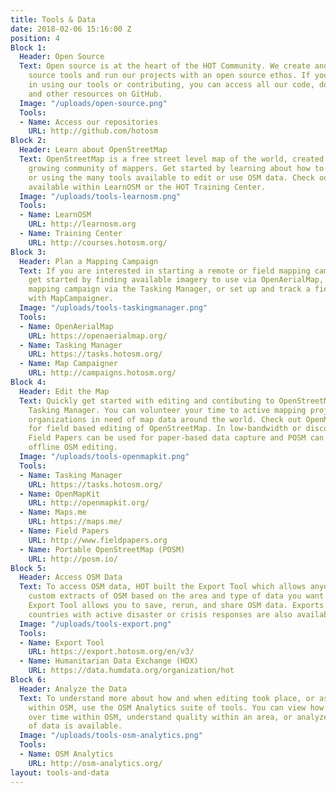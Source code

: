 ```yaml
---
title: Tools & Data
date: 2018-02-06 15:16:00 Z
position: 4
Block 1:
  Header: Open Source
  Text: Open source is at the heart of the HOT Community. We create and build open
    source tools and run our projects with an open source ethos. If you are interested
    in using our tools or contributing, you can access all our code, documentation,
    and other resources on GitHub.
  Image: "/uploads/open-source.png"
  Tools:
  - Name: Access our repositories
    URL: http://github.com/hotosm
Block 2:
  Header: Learn about OpenStreetMap
  Text: OpenStreetMap is a free street level map of the world, created by an ever
    growing community of mappers. Get started by learning about how to edit OpenStreetMap
    or using the many tools available to edit or use OSM data. Check out the resources
    available within LearnOSM or the HOT Training Center.
  Image: "/uploads/tools-learnosm.png"
  Tools:
  - Name: LearnOSM
    URL: http://learnosm.org
  - Name: Training Center
    URL: http://courses.hotosm.org/
Block 3:
  Header: Plan a Mapping Campaign
  Text: If you are interested in starting a remote or field mapping campaign, you can
    get started by finding available imagery to use via OpenAerialMap, plan a remote
    mapping campaign via the Tasking Manager, or set up and track a field campaign
    with MapCampaigner.
  Image: "/uploads/tools-taskingmanager.png"
  Tools:
  - Name: OpenAerialMap
    URL: https://openaerialmap.org/
  - Name: Tasking Manager
    URL: https://tasks.hotosm.org/
  - Name: Map Campaigner
    URL: http://campaigns.hotosm.org/
Block 4:
  Header: Edit the Map
  Text: Quickly get started with editing and contibuting to OpenStreetMap via the
    Tasking Manager. You can volunteer your time to active mapping projects and support
    organizations in need of map data around the world. Check out OpenMapKit or Maps.me
    for field based editing of OpenStreetMap. In low-bandwidth or disconnected environments,
    Field Papers can be used for paper-based data capture and POSM can be used for
    offline OSM editing.
  Image: "/uploads/tools-openmapkit.png"
  Tools:
  - Name: Tasking Manager
    URL: https://tasks.hotosm.org/
  - Name: OpenMapKit
    URL: http://openmapkit.org/
  - Name: Maps.me
    URL: https://maps.me/
  - Name: Field Papers
    URL: http://www.fieldpapers.org
  - Name: Portable OpenStreetMap (POSM)
    URL: http://posm.io/
Block 5:
  Header: Access OSM Data
  Text: To access OSM data, HOT built the Export Tool which allows anyone to create
    custom extracts of OSM based on the area and type of data you want to access.
    Export Tool allows you to save, rerun, and share OSM data. Exports for selected
    countries with active disaster or crisis responses are also available via HDX.
  Image: "/uploads/tools-export.png"
  Tools:
  - Name: Export Tool
    URL: https://export.hotosm.org/en/v3/
  - Name: Humanitarian Data Exchange (HDX)
    URL: https://data.humdata.org/organization/hot
Block 6:
  Header: Analyze the Data
  Text: To understand more about how and when editing took place, or assess quality
    within OSM, use the OSM Analytics suite of tools. You can view how data has changed
    over time within OSM, understand quality within an area, or analyze what type
    of data is available.
  Image: "/uploads/tools-osm-analytics.png"
  Tools:
  - Name: OSM Analytics
    URL: http://osm-analytics.org/
layout: tools-and-data
---
```


